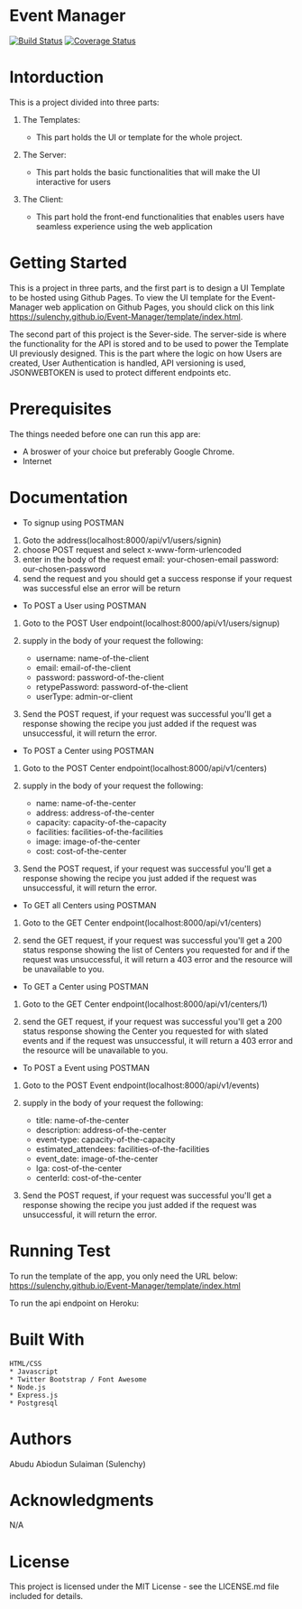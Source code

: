 # Event Manager
[![Build Status](https://travis-ci.org/sulenchy/Event-Manager.svg?branch=develop)](https://travis-ci.org/sulenchy/Event-Manager) [![Coverage Status](https://coveralls.io/repos/github/sulenchy/Event-Manager/badge.svg?branch=develop)](https://coveralls.io/github/sulenchy/Event-Manager?branch=develop)

# Intorduction
This is a project divided into three parts:

1.  The Templates:

    * This part holds the UI or template for the whole project.
2.  The Server:

    * This part holds the basic functionalities that will make the UI interactive for users
3.  The Client:

    * This part hold the front-end functionalities that enables users have seamless experience using the web application

# Getting Started
This is a project in three parts, and the first part is to design a UI Template to be hosted using Github Pages. To view the UI template for the Event-Manager web application on Github Pages, you should click on this link https://sulenchy.github.io/Event-Manager/template/index.html.

The second part of this project is the Sever-side. The server-side is where the functionality for the API is stored and to be used to power the Template UI previously designed. This is the part where the logic on how Users are created, User Authentication is handled, API versioning is used, JSONWEBTOKEN is used to protect different endpoints etc.

# Prerequisites
The things needed before one can run this app are:
* A broswer of your choice but preferably Google Chrome.
* Internet

# Documentation
*   To signup using POSTMAN

1.  Goto the address(localhost:8000/api/v1/users/signin)
2.  choose POST request and select x-www-form-urlencoded
3.  enter in the body of the request  email: your-chosen-email password: our-chosen-password
4.  send the request and you should get a success response if your request was successful else an error will be return

*   To POST a User using POSTMAN

1.  Goto to the POST User endpoint(localhost:8000/api/v1/users/signup)

2.  supply in the body of your request the following:
    *   username: name-of-the-client
    *   email: email-of-the-client
    *   password: password-of-the-client
    *   retypePassword: password-of-the-client
    *   userType: admin-or-client
3.  Send the POST request, if your request was successful you'll get a response showing the recipe you just added if the request was unsuccessful, it will return the error.


*   To POST a Center using POSTMAN

1.  Goto to the POST Center endpoint(localhost:8000/api/v1/centers)

2.  supply in the body of your request the following:
    *   name: name-of-the-center
    *   address: address-of-the-center
    *   capacity: capacity-of-the-capacity
    *   facilities: facilities-of-the-facilities
    *   image: image-of-the-center
    *   cost: cost-of-the-center
3.  Send the POST request, if your request was successful you'll get a response showing the recipe you just added if the request was unsuccessful, it will return the error.


*   To GET all Centers using POSTMAN

1.  Goto to the GET Center endpoint(localhost:8000/api/v1/centers)

2.  send the GET request, if your request was successful you'll get a 200 status response showing the list of Centers you requested for and if the request was unsuccessful, it will return a 403 error and the resource will be unavailable to you.


*   To GET a Center using POSTMAN

1.  Goto to the GET Center endpoint(localhost:8000/api/v1/centers/1)

2.  send the GET request, if your request was successful you'll get a 200 status response showing the Center you requested for with slated events and if the request was unsuccessful, it will return a 403 error and the resource will be unavailable to you.

*   To POST a Event using POSTMAN

1.  Goto to the POST Event endpoint(localhost:8000/api/v1/events)

2.  supply in the body of your request the following:
    *   title: name-of-the-center
    *   description: address-of-the-center
    *   event-type: capacity-of-the-capacity
    *   estimated_attendees: facilities-of-the-facilities
    *   event_date: image-of-the-center
    *   lga: cost-of-the-center
    *   centerId: cost-of-the-center
3.  Send the POST request, if your request was successful you'll get a response showing the recipe you just added if the request was unsuccessful, it will return the error.

# Running Test
To run the template of the app, you only need the URL below: 
https://sulenchy.github.io/Event-Manager/template/index.html

To run the api endpoint on Heroku:

# Built With
    HTML/CSS
    * Javascript
    * Twitter Bootstrap / Font Awesome
    * Node.js
    * Express.js
    * Postgresql

# Authors
Abudu Abiodun Sulaiman (Sulenchy)

# Acknowledgments
N/A

# License
This project is licensed under the MIT License - see the LICENSE.md file included for details.